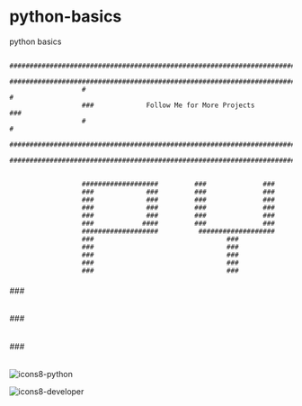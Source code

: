 # python-basics
python basics

                      ########################################################################
                      ########################################################################
                      #                                                                      #
                      ###             Follow Me for More Projects                          ###
                      #                                                                      #
                      ########################################################################
                      ########################################################################


                      ###################         ###              ###      
                      ###             ###         ###              ###       
                      ###             ###         ###              ###       
                      ###             ###         ###              ###   
                      ###             ###         ###              ###  
                      ###            ####         ###              ###   
                      ###################          ###################
                      ###                                 ###
                      ###                                 ###
                      ###                                 ###
                      ###                                 ###
                      ###                                 ###
  ######              ###                                 ###
  ######              ###                                 ###
  ######              ###                                 ###
  
  
 
![icons8-python](https://user-images.githubusercontent.com/88297426/146742627-f5a352e0-0089-48d3-916e-7b5e60b7f3e3.gif)


![icons8-developer](https://user-images.githubusercontent.com/88297426/146742616-ad0269aa-934a-4602-8fe3-dd7fee453330.gif)



